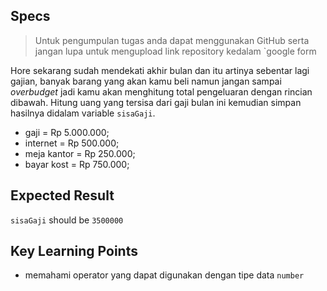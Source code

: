 ## Specs

> Untuk pengumpulan tugas anda dapat menggunakan GitHub serta jangan lupa untuk mengupload link repository kedalam `google form

Hore sekarang sudah mendekati akhir bulan dan itu artinya sebentar lagi gajian, banyak barang yang akan kamu beli namun jangan sampai *overbudget* jadi kamu akan menghitung total pengeluaran dengan rincian dibawah. Hitung uang yang tersisa dari gaji bulan ini kemudian simpan hasilnya didalam variable `sisaGaji`.
- gaji = Rp 5.000.000;
- internet = Rp 500.000;
- meja kantor = Rp 250.000;
- bayar kost = Rp 750.000;

## Expected Result
`sisaGaji` should be `3500000`

## Key Learning Points
- memahami operator yang dapat digunakan dengan tipe data `number`